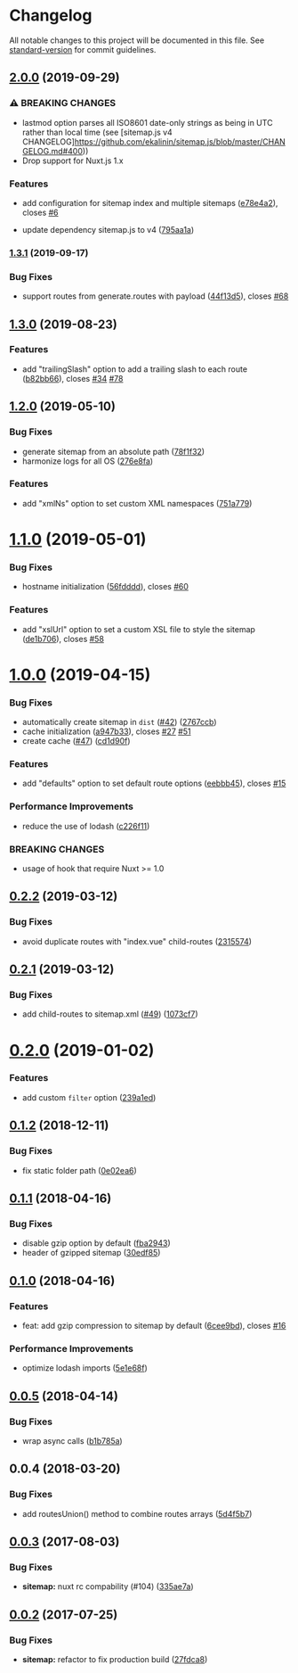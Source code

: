 # Changelog

All notable changes to this project will be documented in this file. See [standard-version](https://github.com/conventional-changelog/standard-version) for commit guidelines.

## [2.0.0](https://github.com/nuxt-community/sitemap-module/compare/v1.3.1...v2.0.0) (2019-09-29)


### ⚠ BREAKING CHANGES

* lastmod option parses all ISO8601 date-only strings as being in UTC rather than local time (see [sitemap.js v4 CHANGELOG]https://github.com/ekalinin/sitemap.js/blob/master/CHANGELOG.md#400))
* Drop support for Nuxt.js 1.x

### Features

* add configuration for sitemap index and multiple sitemaps ([e78e4a2](https://github.com/nuxt-community/sitemap-module/commit/e78e4a2)), closes [#6](https://github.com/nuxt-community/sitemap-module/issues/6)


* update dependency sitemap.js to v4 ([795aa1a](https://github.com/nuxt-community/sitemap-module/commit/795aa1a))

### [1.3.1](https://github.com/nuxt-community/sitemap-module/compare/v1.3.0...v1.3.1) (2019-09-17)


### Bug Fixes

* support routes from generate.routes with payload ([44f13d5](https://github.com/nuxt-community/sitemap-module/commit/44f13d5)), closes [#68](https://github.com/nuxt-community/sitemap-module/issues/68)

## [1.3.0](https://github.com/nuxt-community/sitemap-module/compare/v1.2.0...v1.3.0) (2019-08-23)


### Features

* add "trailingSlash" option to add a trailing slash to each route ([b82bb66](https://github.com/nuxt-community/sitemap-module/commit/b82bb66)), closes [#34](https://github.com/nuxt-community/sitemap-module/issues/34) [#78](https://github.com/nuxt-community/sitemap-module/issues/78)

## [1.2.0](https://github.com/nuxt-community/sitemap-module/compare/v1.1.0...v1.2.0) (2019-05-10)


### Bug Fixes

* generate sitemap from an absolute path ([78f1f32](https://github.com/nuxt-community/sitemap-module/commit/78f1f32))
* harmonize logs for all OS ([276e8fa](https://github.com/nuxt-community/sitemap-module/commit/276e8fa))


### Features

* add "xmlNs" option to set custom XML namespaces ([751a779](https://github.com/nuxt-community/sitemap-module/commit/751a779))



# [1.1.0](https://github.com/nuxt-community/sitemap-module/compare/v1.0.0...v1.1.0) (2019-05-01)


### Bug Fixes

* hostname initialization ([56fdddd](https://github.com/nuxt-community/sitemap-module/commit/56fdddd)), closes [#60](https://github.com/nuxt-community/sitemap-module/issues/60)


### Features

* add "xslUrl" option to set a custom XSL file to style the sitemap ([de1b706](https://github.com/nuxt-community/sitemap-module/commit/de1b706)), closes [#58](https://github.com/nuxt-community/sitemap-module/issues/58)



# [1.0.0](https://github.com/nuxt-community/sitemap-module/compare/v0.2.2...v1.0.0) (2019-04-15)


### Bug Fixes

* automatically create sitemap in `dist` ([#42](https://github.com/nuxt-community/sitemap-module/issues/42)) ([2767ccb](https://github.com/nuxt-community/sitemap-module/commit/2767ccb))
* cache initialization ([a947b33](https://github.com/nuxt-community/sitemap-module/commit/a947b33)), closes [#27](https://github.com/nuxt-community/sitemap-module/issues/27) [#51](https://github.com/nuxt-community/sitemap-module/issues/51)
* create cache ([#47](https://github.com/nuxt-community/sitemap-module/issues/47)) ([cd1d90f](https://github.com/nuxt-community/sitemap-module/commit/cd1d90f))


### Features

* add "defaults" option to set default route options ([eebbb45](https://github.com/nuxt-community/sitemap-module/commit/eebbb45)), closes [#15](https://github.com/nuxt-community/sitemap-module/issues/15)


### Performance Improvements

* reduce the use of lodash ([c226f11](https://github.com/nuxt-community/sitemap-module/commit/c226f11))


### BREAKING CHANGES

* usage of hook that require Nuxt >= 1.0



<a name="0.2.2"></a>
## [0.2.2](https://github.com/nuxt-community/sitemap-module/compare/v0.2.1...v0.2.2) (2019-03-12)


### Bug Fixes

* avoid duplicate routes with "index.vue" child-routes ([2315574](https://github.com/nuxt-community/sitemap-module/commit/2315574))



<a name="0.2.1"></a>
## [0.2.1](https://github.com/nuxt-community/sitemap-module/compare/v0.2.0...v0.2.1) (2019-03-12)


### Bug Fixes

* add child-routes to sitemap.xml ([#49](https://github.com/nuxt-community/sitemap-module/issues/49)) ([1073cf7](https://github.com/nuxt-community/sitemap-module/commit/1073cf7))



<a name="0.2.0"></a>
# [0.2.0](https://github.com/nuxt-community/sitemap-module/compare/v0.1.2...v0.2.0) (2019-01-02)


### Features

* add custom `filter` option ([239a1ed](https://github.com/nuxt-community/sitemap-module/commit/239a1ed))



<a name="0.1.2"></a>
## [0.1.2](https://github.com/nuxt-community/sitemap-module/compare/v0.1.1...v0.1.2) (2018-12-11)


### Bug Fixes

* fix static folder path ([0e02ea6](https://github.com/nuxt-community/sitemap-module/commit/0e02ea6))


<a name="0.1.1"></a>
## [0.1.1](https://github.com/nuxt-community/sitemap-module/compare/v0.1.0...v0.1.1) (2018-04-16)


### Bug Fixes

* disable gzip option by default ([fba2943](https://github.com/nuxt-community/sitemap-module/commit/fba2943))
* header of gzipped sitemap ([30edf85](https://github.com/nuxt-community/sitemap-module/commit/30edf85))



<a name="0.1.0"></a>
## [0.1.0](https://github.com/nuxt-community/sitemap-module/compare/v0.0.5...v0.1.0) (2018-04-16)


### Features

* feat: add gzip compression to sitemap by default ([6cee9bd](https://github.com/nuxt-community/sitemap-module/commit/6cee9bd)), closes [#16](https://github.com/nuxt-community/sitemap-module/issues/16)


### Performance Improvements

* optimize lodash imports ([5e1e68f](https://github.com/nuxt-community/sitemap-module/commit/5e1e68f))



<a name="0.0.5"></a>
## [0.0.5](https://github.com/nuxt-community/sitemap-module/compare/v0.0.4...v0.0.5) (2018-04-14)


### Bug Fixes

* wrap async calls ([b1b785a](https://github.com/nuxt-community/sitemap-module/commit/b1b785a))



<a name="0.0.4"></a>
## 0.0.4 (2018-03-20)


### Bug Fixes

* add routesUnion() method to combine routes arrays ([5d4f5b7](https://github.com/nuxt-community/sitemap-module/commit/5d4f5b7))



<a name="0.0.3"></a>
## [0.0.3](https://github.com/nuxt/modules/compare/@nuxtjs/sitemap@0.0.2...@nuxtjs/sitemap@0.0.3) (2017-08-03)


### Bug Fixes

* **sitemap:** nuxt rc compability (#104) ([335ae7a](https://github.com/nuxt/modules/commit/335ae7a))




<a name="0.0.2"></a>
## [0.0.2](https://github.com/nuxt/modules/compare/@nuxtjs/sitemap@0.0.1...@nuxtjs/sitemap@0.0.2) (2017-07-25)


### Bug Fixes

* **sitemap:** refactor to fix production build ([27fdca8](https://github.com/nuxt/modules/commit/27fdca8))
